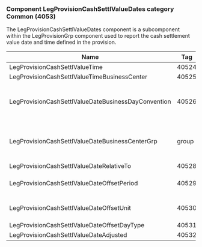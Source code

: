 ### Component LegProvisionCashSettlValueDates category Common (4053)

The LegProvisionCashSettlValueDates component is a subcomponent within the LegProvisionGrp component used to report the cash settlement value date and time defined in the provision.

| Name                                                | Tag   | Req'd | Documentation                                                                                                                               |
|-----------------------------------------------------|-------|----------|-------------------------------------------------------------------------------------------------------------------------------|
| LegProvisionCashSettlValueTime                      | 40524 |       |                                                                                                                                |
| LegProvisionCashSettlValueTimeBusinessCenter        | 40525 |       |                                                                                                                                |
| LegProvisionCashSettlValueDateBusinessDayConvention | 40526 |       | When specified, this overrides the business day convention defined in the LegDateAdjustment component in InstrumentLeg. The specified value would be specific to this instance of the leg provision cash settlement value date. |
| LegProvisionCashSettlValueDateBusinessCenterGrp     | group |       | When specified, this overrides the business centers defined in the LegDateAdjustment component in InstrumentLeg. The specified values would be specific to this instance of the leg provision cash settlement value date.       |
| LegProvisionCashSettlValueDateRelativeTo            | 40528 |       |                                                                                                                                |
| LegProvisionCashSettlValueDateOffsetPeriod          | 40529 |       | Conditionally required when LegProvisionCashSettlValueDateOffsetUnit(40530) is specified.                                                                                                                               |
| LegProvisionCashSettlValueDateOffsetUnit            | 40530 |       | Conditionally required when LegProvisionCashSettlValueDateOffsetPeriod(40529) is specified.                                                                                                                               |
| LegProvisionCashSettlValueDateOffsetDayType         | 40531 |       |                                                                                                                                |
| LegProvisionCashSettlValueDateAdjusted              | 40532 |       |                                                                                                                                |

